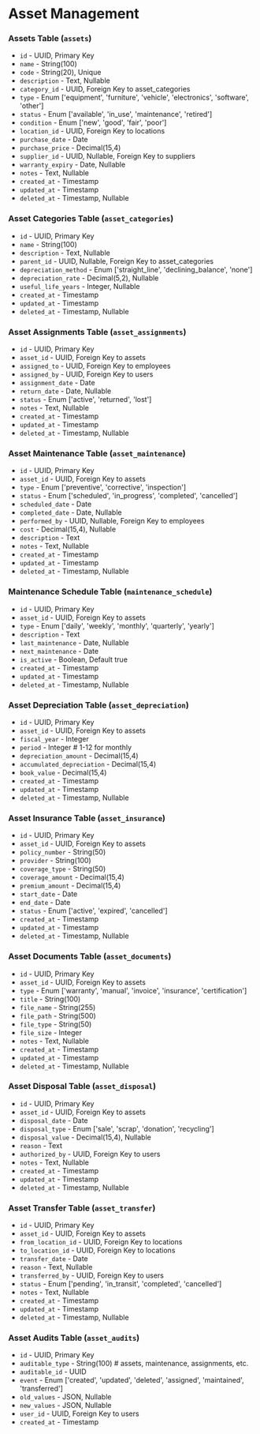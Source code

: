 # Asset Management

### Assets Table (`assets`)

-   `id` - UUID, Primary Key
-   `name` - String(100)
-   `code` - String(20), Unique
-   `description` - Text, Nullable
-   `category_id` - UUID, Foreign Key to asset_categories
-   `type` - Enum ['equipment', 'furniture', 'vehicle', 'electronics', 'software', 'other']
-   `status` - Enum ['available', 'in_use', 'maintenance', 'retired']
-   `condition` - Enum ['new', 'good', 'fair', 'poor']
-   `location_id` - UUID, Foreign Key to locations
-   `purchase_date` - Date
-   `purchase_price` - Decimal(15,4)
-   `supplier_id` - UUID, Nullable, Foreign Key to suppliers
-   `warranty_expiry` - Date, Nullable
-   `notes` - Text, Nullable
-   `created_at` - Timestamp
-   `updated_at` - Timestamp
-   `deleted_at` - Timestamp, Nullable

### Asset Categories Table (`asset_categories`)

-   `id` - UUID, Primary Key
-   `name` - String(100)
-   `description` - Text, Nullable
-   `parent_id` - UUID, Nullable, Foreign Key to asset_categories
-   `depreciation_method` - Enum ['straight_line', 'declining_balance', 'none']
-   `depreciation_rate` - Decimal(5,2), Nullable
-   `useful_life_years` - Integer, Nullable
-   `created_at` - Timestamp
-   `updated_at` - Timestamp
-   `deleted_at` - Timestamp, Nullable

### Asset Assignments Table (`asset_assignments`)

-   `id` - UUID, Primary Key
-   `asset_id` - UUID, Foreign Key to assets
-   `assigned_to` - UUID, Foreign Key to employees
-   `assigned_by` - UUID, Foreign Key to users
-   `assignment_date` - Date
-   `return_date` - Date, Nullable
-   `status` - Enum ['active', 'returned', 'lost']
-   `notes` - Text, Nullable
-   `created_at` - Timestamp
-   `updated_at` - Timestamp
-   `deleted_at` - Timestamp, Nullable

### Asset Maintenance Table (`asset_maintenance`)

-   `id` - UUID, Primary Key
-   `asset_id` - UUID, Foreign Key to assets
-   `type` - Enum ['preventive', 'corrective', 'inspection']
-   `status` - Enum ['scheduled', 'in_progress', 'completed', 'cancelled']
-   `scheduled_date` - Date
-   `completed_date` - Date, Nullable
-   `performed_by` - UUID, Nullable, Foreign Key to employees
-   `cost` - Decimal(15,4), Nullable
-   `description` - Text
-   `notes` - Text, Nullable
-   `created_at` - Timestamp
-   `updated_at` - Timestamp
-   `deleted_at` - Timestamp, Nullable

### Maintenance Schedule Table (`maintenance_schedule`)

-   `id` - UUID, Primary Key
-   `asset_id` - UUID, Foreign Key to assets
-   `type` - Enum ['daily', 'weekly', 'monthly', 'quarterly', 'yearly']
-   `description` - Text
-   `last_maintenance` - Date, Nullable
-   `next_maintenance` - Date
-   `is_active` - Boolean, Default true
-   `created_at` - Timestamp
-   `updated_at` - Timestamp
-   `deleted_at` - Timestamp, Nullable

### Asset Depreciation Table (`asset_depreciation`)

-   `id` - UUID, Primary Key
-   `asset_id` - UUID, Foreign Key to assets
-   `fiscal_year` - Integer
-   `period` - Integer # 1-12 for monthly
-   `depreciation_amount` - Decimal(15,4)
-   `accumulated_depreciation` - Decimal(15,4)
-   `book_value` - Decimal(15,4)
-   `created_at` - Timestamp
-   `updated_at` - Timestamp
-   `deleted_at` - Timestamp, Nullable

### Asset Insurance Table (`asset_insurance`)

-   `id` - UUID, Primary Key
-   `asset_id` - UUID, Foreign Key to assets
-   `policy_number` - String(50)
-   `provider` - String(100)
-   `coverage_type` - String(50)
-   `coverage_amount` - Decimal(15,4)
-   `premium_amount` - Decimal(15,4)
-   `start_date` - Date
-   `end_date` - Date
-   `status` - Enum ['active', 'expired', 'cancelled']
-   `created_at` - Timestamp
-   `updated_at` - Timestamp
-   `deleted_at` - Timestamp, Nullable

### Asset Documents Table (`asset_documents`)

-   `id` - UUID, Primary Key
-   `asset_id` - UUID, Foreign Key to assets
-   `type` - Enum ['warranty', 'manual', 'invoice', 'insurance', 'certification']
-   `title` - String(100)
-   `file_name` - String(255)
-   `file_path` - String(500)
-   `file_type` - String(50)
-   `file_size` - Integer
-   `notes` - Text, Nullable
-   `created_at` - Timestamp
-   `updated_at` - Timestamp
-   `deleted_at` - Timestamp, Nullable

### Asset Disposal Table (`asset_disposal`)

-   `id` - UUID, Primary Key
-   `asset_id` - UUID, Foreign Key to assets
-   `disposal_date` - Date
-   `disposal_type` - Enum ['sale', 'scrap', 'donation', 'recycling']
-   `disposal_value` - Decimal(15,4), Nullable
-   `reason` - Text
-   `authorized_by` - UUID, Foreign Key to users
-   `notes` - Text, Nullable
-   `created_at` - Timestamp
-   `updated_at` - Timestamp
-   `deleted_at` - Timestamp, Nullable

### Asset Transfer Table (`asset_transfer`)

-   `id` - UUID, Primary Key
-   `asset_id` - UUID, Foreign Key to assets
-   `from_location_id` - UUID, Foreign Key to locations
-   `to_location_id` - UUID, Foreign Key to locations
-   `transfer_date` - Date
-   `reason` - Text, Nullable
-   `transferred_by` - UUID, Foreign Key to users
-   `status` - Enum ['pending', 'in_transit', 'completed', 'cancelled']
-   `notes` - Text, Nullable
-   `created_at` - Timestamp
-   `updated_at` - Timestamp
-   `deleted_at` - Timestamp, Nullable

### Asset Audits Table (`asset_audits`)

-   `id` - UUID, Primary Key
-   `auditable_type` - String(100) # assets, maintenance, assignments, etc.
-   `auditable_id` - UUID
-   `event` - Enum ['created', 'updated', 'deleted', 'assigned', 'maintained', 'transferred']
-   `old_values` - JSON, Nullable
-   `new_values` - JSON, Nullable
-   `user_id` - UUID, Foreign Key to users
-   `created_at` - Timestamp
